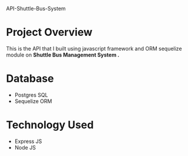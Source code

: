 API-Shuttle-Bus-System
<h1>Project Overview</h1>
<div>
    <p> This is the API that I built using javascript framework and ORM sequelize module on <b>Shuttle Bus Management System .</b>
</div>
<h1> Database </h1>
<ul>
   <li> Postgres SQL </li>
   <li> Sequelize ORM </li>
</ul>
<h1>Technology Used </h1>
<ul>
   <li> Express JS </li>
   <li> Node JS </li>
</ul>
